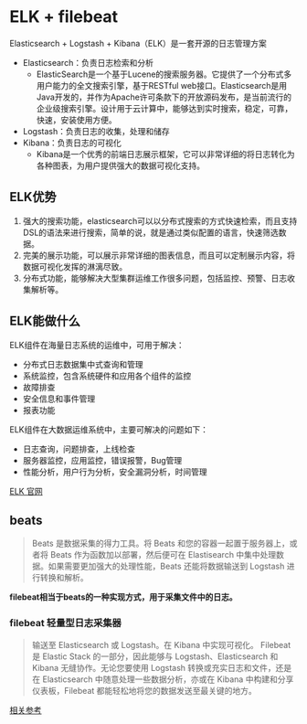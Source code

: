 # ELK + filebeat

Elasticsearch + Logstash + Kibana（ELK）是一套开源的日志管理方案

- Elasticsearch：负责日志检索和分析
    - ElasticSearch是一个基于Lucene的搜索服务器。它提供了一个分布式多用户能力的全文搜索引擎，基于RESTful web接口。Elasticsearch是用Java开发的，并作为Apache许可条款下的开放源码发布，是当前流行的企业级搜索引擎。设计用于云计算中，能够达到实时搜索，稳定，可靠，快速，安装使用方便。
- Logstash：负责日志的收集，处理和储存
- Kibana：负责日志的可视化
    - Kibana是一个优秀的前端日志展示框架，它可以非常详细的将日志转化为各种图表，为用户提供强大的数据可视化支持。

## ELK优势

1. 强大的搜索功能，elasticsearch可以以分布式搜索的方式快速检索，而且支持DSL的语法来进行搜索，简单的说，就是通过类似配置的语言，快速筛选数据。
2. 完美的展示功能，可以展示非常详细的图表信息，而且可以定制展示内容，将数据可视化发挥的淋漓尽致。
3. 分布式功能，能够解决大型集群运维工作很多问题，包括监控、预警、日志收集解析等。

## ELK能做什么

ELK组件在海量日志系统的运维中，可用于解决：
- 分布式日志数据集中式查询和管理
- 系统监控，包含系统硬件和应用各个组件的监控
- 故障排查
- 安全信息和事件管理
- 报表功能

ELK组件在大数据运维系统中，主要可解决的问题如下：
- 日志查询，问题排查，上线检查
- 服务器监控，应用监控，错误报警，Bug管理
- 性能分析，用户行为分析，安全漏洞分析，时间管理

[ELK 官网](https://www.elastic.co/cn/)

## beats

> Beats 是数据采集的得力工具。将 Beats 和您的容器一起置于服务器上，或者将 Beats 作为函数加以部署，然后便可在 Elastisearch 中集中处理数据。如果需要更加强大的处理性能，Beats 还能将数据输送到 Logstash 进行转换和解析。

**filebeat相当于beats的一种实现方式，用于采集文件中的日志。**

### filebeat 轻量型日志采集器

> 输送至 Elasticsearch 或 Logstash。在 Kibana 中实现可视化。
> Filebeat 是 Elastic Stack 的一部分，因此能够与 Logstash、Elasticsearch 和 Kibana 无缝协作。无论您要使用 Logstash 转换或充实日志和文件，还是在 Elasticsearch 中随意处理一些数据分析，亦或在 Kibana 中构建和分享仪表板，Filebeat 都能轻松地将您的数据发送至最关键的地方。

[相关参考][1203adc8]

  [1203adc8]: https://www.elastic.co/cn/products/beats/filebeat "filebeat"
